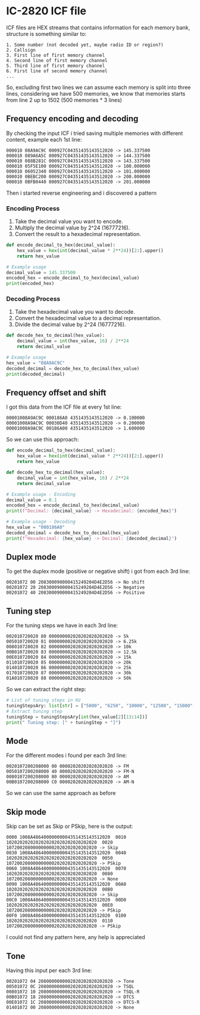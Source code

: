 # IC-2820 ICF file
ICF files are HEX streams that contains information for each memory bank, structure is something similar to:
```
1. Some number (not decoded yet, maybe radio ID or region?)
2. Callsign
3. First line of first memory channel
4. Second line of first memory channel
5. Third line of first memory channel
6. First line of second memory channel
...
```
So, excluding first two lines we can assume each memory is split into three lines, considering we have 500 memories, we know that memories starts from line 2 up to 1502 (500 memories * 3 lines)

## Frequency encoding and decoding
By checking the input ICF i tried saving multiple memories with different content, example each 1st line:
```
000010 08A9AC9C 000927C04351435143512020 -> 145.337500
000010 089A6A5C 000927C04351435143512020 -> 144.337500
000010 088B281C 000927C04351435143512020 -> 143.337500
000010 05F5E100 000927C04351435143512020 -> 100.000000
000010 06052340 000927C04351435143512020 -> 101.000000
000010 0BEBC200 000927C04351435143512020 -> 200.000000
000010 0BFB0440 000927C04351435143512020 -> 201.000000
```
Then i started reverse engineering and i discovered a pattern

### Encoding Process
1. Take the decimal value you want to encode.
2. Multiply the decimal value by 2^24 (16777216).
3. Convert the result to a hexadecimal representation.

```python
def encode_decimal_to_hex(decimal_value):
    hex_value = hex(int(decimal_value * 2**24))[2:].upper()
    return hex_value

# Example usage
decimal_value = 145.337500
encoded_hex = encode_decimal_to_hex(decimal_value)
print(encoded_hex)
```
### Decoding Process
1. Take the hexadecimal value you want to decode.
2. Convert the hexadecimal value to a decimal representation.
3. Divide the decimal value by 2^24 (16777216).

```python
def decode_hex_to_decimal(hex_value):
    decimal_value = int(hex_value, 16) / 2**24
    return decimal_value

# Example usage
hex_value = "08A9AC9C"
decoded_decimal = decode_hex_to_decimal(hex_value)
print(decoded_decimal)
```
## Frequency offset and shift
I got this data from the ICF file at every 1st line:
```
00001008A9AC9C 000186A0 4351435143512020 -> 0.100000
00001008A9AC9C 00030D40 4351435143512020 -> 0.200000
00001008A9AC9C 00186A00 4351435143512020 -> 1.600000
```

So we can use this approach:

```python
def encode_decimal_to_hex(decimal_value):
    hex_value = hex(int(decimal_value * 2**24))[2:].upper()
    return hex_value

def decode_hex_to_decimal(hex_value):
    decimal_value = int(hex_value, 16) / 2**24
    return decimal_value

# Example usage - Encoding
decimal_value = 0.1
encoded_hex = encode_decimal_to_hex(decimal_value)
print(f"Decimal: {decimal_value} -> Hexadecimal: {encoded_hex}")

# Example usage - Decoding
hex_value = "000186A0"
decoded_decimal = decode_hex_to_decimal(hex_value)
print(f"Hexadecimal: {hex_value} -> Decimal: {decoded_decimal}")
```

## Duplex mode
To get the duplex mode (positive or negative shift) i got from each 3rd line:
```
00201072 00 208300090000415249204D4E2D56 -> No shift
00201072 20 208300090000415249204D4E2D56 -> Negative
00201072 40 208300090000415249204D4E2D56 -> Positive
```

## Tuning step
For the tuning steps we have in each 3rd line:
```
002010720020 80 000000002020202020202020 -> 5k
005010720020 81 000000002020202020202020 -> 6.25k
008010720020 82 000000002020202020202020 -> 10k
00B010720020 83 000000002020202020202020 -> 12.5k
00E010720020 84 000000002020202020202020 -> 15k
011010720020 85 000000002020202020202020 -> 20k
014010720020 86 000000002020202020202020 -> 25k
017010720020 87 000000002020202020202020 -> 30k
01A010720020 88 000000002020202020202020 -> 50k
```

So we can extract the right step:
```python
# List of tuning steps in Hz
tuningStepsAry: list[str] = ["5000", "6250", "10000", "12500", "15000", "20000", "25000", "30000", "50000"]
# Extract tuning step
tuningStep = tuningStepsAry[int(hex_value[2][13:14])]
print(" Tuning step: [" + tuningStep + "]")
```

## Mode
For the different modes i found per each 3rd line:
```
0020107200208000 00 00002020202020202020 -> FM
0050107200208000 40 00002020202020202020 -> FM-N
0080107200208000 80 00002020202020202020 -> AM
00B0107200208000 C0 00002020202020202020 -> AM-N
```

So we can use the same approach as before

## Skip mode
Skip can be set as Skip or PSkip, here is the output:
```
0000 1008A48640000000004351435143512020  0010 1020202020202020202020202020202020  0020 1072002080000000002020202020202020 -> Skip
0030 1008A48640000000004351435143512020  0040 1020202020202020202020202020202020  0050 1072002080000000002020202020202020 -> PSkip
0060 1008A48640000000004351435143512020  0070 1020202020202020202020202020202020  0080 1072002080000000002020202020202020 -> None
0090 1008A48640000000004351435143512020  00A0 1020202020202020202020202020202020  00B0 1072002080000000002020202020202020 -> Skip
00C0 1008A48640000000004351435143512020  00D0 1020202020202020202020202020202020  00E0 1072002080000000002020202020202020 -> PSkip
00F0 1008A48640000000004351435143512020  0100 1020202020202020202020202020202020  0110 1072002080000000002020202020202020 -> PSkip
```
I could not find any pattern here, any help is appreciated

## Tone
Having this input per each 3rd line:
```
00201072 04 2080000000002020202020202020 -> Tone
00501072 0C 2080000000002020202020202020 -> TSQL
00801072 10 2080000000002020202020202020 -> TSQL-R
00B01072 18 2080000000002020202020202020 -> DTCS
00E01072 1C 2080000000002020202020202020 -> DTCS-R
01401072 00 2080000000002020202020202020 -> None
```